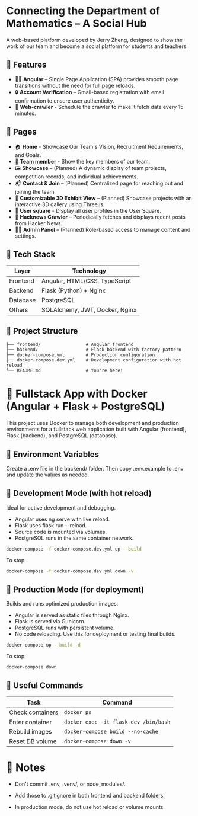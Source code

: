 # Connecting the Department of Mathematics – A Social Hub
A web-based platform developed by Jerry Zheng, designed to show the work of our team and become a social platform for students and teachers.

## 🚀 Features
- 🐦‍🔥 **Angular** – Single Page Application (SPA) provides smooth page transitions without the need for full page reloads.
- 🔒 **Account Verification** – Gmail-based registration with email confirmation to ensure user authenticity.
- 🦎 **Web-crawler** - Schedule the crawler to make it fetch data every 15 minutes.

## 📜 Pages
- 🏠 **Home** - Showcase Our Team's Vision, Recruitment Requirements, and Goals.
- 👤 **Team member** - Show the key members of our team.
- 🖼️ **Showcase** – (Planned) A dynamic display of team projects, competition records, and individual achievements.
- 📬 **Contact & Join** – (Planned) Centralized page for reaching out and joining the team.
- 🎨 **Customizable 3D Exhibit View** – (Planned) Showcase projects with an interactive 3D gallery using Three.js.
- 💃 **User square** - Display all user profiles in the User Square.
- 📸 **Hacknews Crawler** – Periodically fetches and displays recent posts from Hacker News.
- 🧑‍💻 **Admin Panel** – (Planned) Role-based access to manage content and settings.

## 🔧 Tech Stack

| Layer        | Technology                     
|--------------|--------------------------------
| Frontend     | Angular, HTML/CSS, TypeScript
| Backend      | Flask (Python) + Nginx
| Database     | PostgreSQL
| Others       | SQLAlchemy, JWT, Docker, Nginx

## 🧱 Project Structure
```
├── frontend/                 # Angular frontend
├── backend/                  # Flask backend with factory pattern
├── docker-compose.yml        # Production configuration
├── docker-compose.dev.yml    # Development configuration with hot reload
└── README.md                 # You're here!
```

# 🐳 Fullstack App with Docker (Angular + Flask + PostgreSQL)
This project uses Docker to manage both development and production environments for a fullstack web application built with Angular (frontend), Flask (backend), and PostgreSQL (database).

## 🔐 Environment Variables
Create a .env file in the backend/ folder.
Then copy .env.example to .env and update the values as needed.

## 🔁 Development Mode (with hot reload)
Ideal for active development and debugging.
- Angular uses ng serve with live reload.
- Flask uses flask run --reload.
- Source code is mounted via volumes.
- PostgreSQL runs in the same container network.

```bash
docker-compose -f docker-compose.dev.yml up --build
```

To stop:
```bash
docker-compose -f docker-compose.dev.yml down -v
```

## 🚀 Production Mode (for deployment)

Builds and runs optimized production images.
- Angular is served as static files through Nginx.
- Flask is served via Gunicorn.
- PostgreSQL runs with persistent volume.
- No code reloading. Use this for deployment or testing final builds.

```bash
docker-compose up --build -d
```

To stop:

```bash
docker-compose down
```

## 🧪 Useful Commands
| Task             | Command                               |
| ---------------- | ------------------------------------- |
| Check containers | `docker ps`                           |
| Enter container  | `docker exec -it flask-dev /bin/bash` |
| Rebuild images   | `docker-compose build --no-cache`     |
| Reset DB volume  | `docker-compose down -v`              |

# 🛑 Notes
- Don't commit .env, .venv/, or node_modules/.

- Add those to .gitignore in both frontend and backend folders.

- In production mode, do not use hot reload or volume mounts.